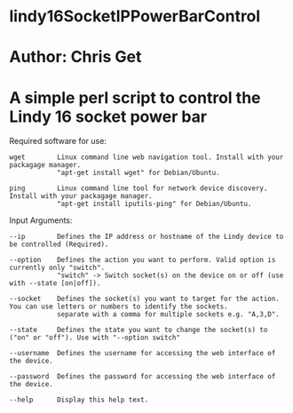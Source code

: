 # lindy16SocketIPPowerBarControl
# Author: Chris Get
# A simple perl script to control the Lindy 16 socket power bar

Required software for use:

	wget		Linux command line web navigation tool. Install with your packagage manager.
				"apt-get install wget" for Debian/Ubuntu.

	ping		Linux command line tool for network device discovery. Install with your packagage manager.
				"apt-get install iputils-ping" for Debian/Ubuntu.

Input Arguments:

	--ip		Defines the IP address or hostname of the Lindy device to be controlled (Required).

	--option	Defines the action you want to perform. Valid option is currently only "switch".
				"switch" -> Switch socket(s) on the device on or off (use with --state [on|off]).
	
	--socket	Defines the socket(s) you want to target for the action. You can use letters or numbers to identify the sockets.
				separate with a comma for multiple sockets e.g. "A,3,D".

	--state		Defines the state you want to change the socket(s) to ("on" or "off"). Use with "--option switch"

	--username	Defines the username for accessing the web interface of the device.

	--password	Defines the password for accessing the web interface of the device.

	--help		Display this help text.
